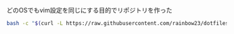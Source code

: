 どのOSでもvim設定を同じにする目的でリポジトリを作った
```bash
bash -c "$(curl -L https://raw.githubusercontent.com/rainbow23/dotfiles/add_package/init.sh)"
```
